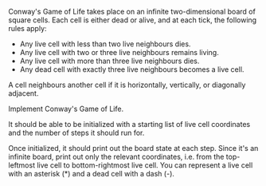 Conway's Game of Life takes place on an infinite two-dimensional board of square cells. 
Each cell is either dead or alive, and at each tick, the following rules apply:

  - Any live cell with less than two live neighbours dies.
  - Any live cell with two or three live neighbours remains living.
  - Any live cell with more than three live neighbours dies.
  - Any dead cell with exactly three live neighbours becomes a live cell.

A cell neighbours another cell if it is horizontally, vertically, or diagonally adjacent.

Implement Conway's Game of Life. 

It should be able to be initialized with a starting list of live cell coordinates and the number of steps it should run for. 

Once initialized, it should print out the board state at each step. 
Since it's an infinite board, print out only the relevant coordinates, i.e. from the top-leftmost live cell to bottom-rightmost live cell.
You can represent a live cell with an asterisk (*) and a dead cell with a dash (-).
